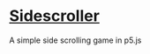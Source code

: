 # [Sidescroller](https://SteliosPhanartzis.github.io/Sidescroller)
A simple side scrolling game in p5.js
